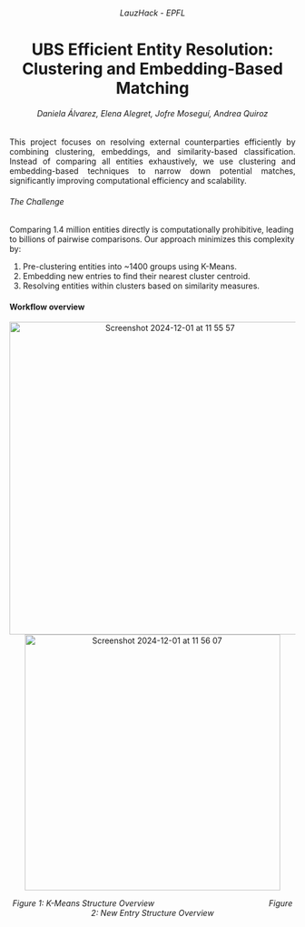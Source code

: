 <h6 align="center"> LauzHack - EPFL</h6>

<h1 align="center">UBS Efficient Entity Resolution: Clustering and Embedding-Based Matching</h1>

<h6 align="center">
Daniela Álvarez, Elena Alegret, Jofre Moseguí, Andrea Quiroz
</h6>

<div style="text-align: justify;">
This project focuses on resolving external counterparties efficiently by combining clustering, embeddings, and similarity-based classification. Instead of comparing all entities exhaustively, we use clustering and embedding-based techniques to narrow down potential matches, significantly improving computational efficiency and scalability.
</div>

###### The Challenge
Comparing 1.4 million entities directly is computationally prohibitive, leading to billions of pairwise comparisons. Our approach minimizes this complexity by:
1. Pre-clustering entities into ~1400 groups using K-Means.
2. Embedding new entries to find their nearest cluster centroid.
3. Resolving entities within clusters based on similarity measures.

#### Workflow overview

<p align="center">
    <img width="550" alt="Screenshot 2024-12-01 at 11 55 57" src="https://github.com/user-attachments/assets/94561713-2c29-4121-abf4-70b14edfb84c">
    <img width="450" alt="Screenshot 2024-12-01 at 11 56 07" src="https://github.com/user-attachments/assets/a4b237a5-1b69-4007-a1d4-a99f5f1d86b1">
</p>

<p align="center">
    <em>Figure 1: K-Means Structure Overview </em>  &emsp;&emsp;&emsp;&emsp;&emsp;&emsp;
    <span style="margin-left: 110px;"> <em>Figure 2: New Entry Structure Overview</em> </span>

</p>
